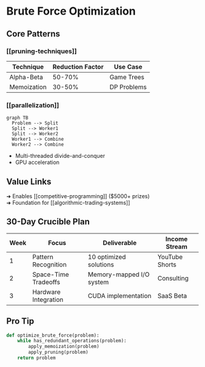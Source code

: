 # Brute Force Optimization

## Core Patterns

### [[pruning-techniques]]
| Technique | Reduction Factor | Use Case |
|-----------|------------------|----------|
| Alpha-Beta | 50-70% | Game Trees |
| Memoization | 30-50% | DP Problems |

### [[parallelization]]
```mermaid
graph TB
  Problem --> Split
  Split --> Worker1
  Split --> Worker2
  Worker1 --> Combine
  Worker2 --> Combine
```
- Multi-threaded divide-and-conquer
- GPU acceleration

## Value Links
➜ Enables [[competitive-programming]] ($5000+ prizes)  
➜ Foundation for [[algorithmic-trading-systems]]  

## 30-Day Crucible Plan
| Week | Focus | Deliverable | Income Stream |
|------|-------|-------------|---------------|
| 1 | Pattern Recognition | 10 optimized solutions | YouTube Shorts |
| 2 | Space-Time Tradeoffs | Memory-mapped I/O system | Consulting |
| 3 | Hardware Integration | CUDA implementation | SaaS Beta |

## Pro Tip
```python
def optimize_brute_force(problem):
    while has_redundant_operations(problem):
        apply_memoization(problem)
        apply_pruning(problem)
    return problem
